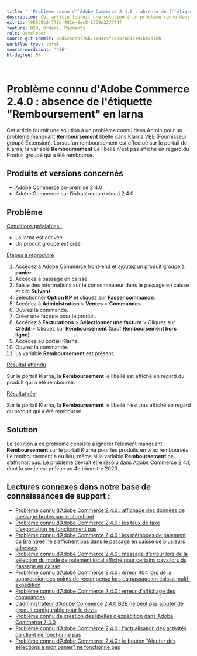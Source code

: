 ```yaml
---
title: '''Problème connu d''Adobe Commerce 2.4.0 : absence de l''étiquette "Remboursement" en klarna'''
description: Cet article fournit une solution à un problème connu dans Admin pour une étiquette **Refund** manquante dans Klarna VBE (fournisseur Bundled Extension). Lorsque sur le portail de Klarna un remboursement est effectué, l'étiquette **Remboursement** n'est pas affichée en regard du Produit groupé qui a été remboursé.
exl-id: f08039b2-7f8b-481e-8ec8-1659e227744f
feature: B2B, Orders, Payments
role: Developer
source-git-commit: 0ad52eceb776b71604c4f467a70c13191bb9a1eb
workflow-type: tm+mt
source-wordcount: '436'
ht-degree: 0%

---
```


# Problème connu d&#39;Adobe Commerce 2.4.0 : absence de l&#39;étiquette &quot;Remboursement&quot; en larna

Cet article fournit une solution à un problème connu dans Admin pour un problème manquant **Remboursement** libellé dans Klarna VBE (Fournisseur groupé Extension). Lorsqu&#39;un remboursement est effectué sur le portail de Klarna, la variable **Remboursement** Le libellé n&#39;est pas affiché en regard du Produit groupé qui a été remboursé.

## Produits et versions concernés

* Adobe Commerce on-premise 2.4.0
* Adobe Commerce sur l’infrastructure cloud 2.4.0

## Problème

<u>Conditions préalables :</u>

* La larna est activée.
* Un produit groupé est créé.

<u>Étapes à reproduire</u>

1. Accédez à Adobe Commerce front-end et ajoutez un produit groupé à **panier**.
1. Accédez à passage en caisse.
1. Saisie des informations sur le consommateur dans le passage en caisse et clic **Suivant**.
1. Sélectionner **Option KP** et cliquez sur **Passer commande**.
1. Accédez à **Administration** > **Ventes** > **Commandes**.
1. Ouvrez la commande.
1. Créer une facture pour le produit.
1. Accédez à **Facturations** > **Sélectionner une facture** > Cliquez sur **Crédit** > Cliquez sur **Remboursement** (Sauf **Remboursement hors ligne**).
1. Accédez au portail Klarna.
1. Ouvrez la commande.
1. La variable **Remboursement** est présent.

<u>Résultat attendu</u>

Sur le portail Klarna, la **Remboursement** le libellé est affiché en regard du produit qui a été remboursé.

<u>Résultat réel</u>

Sur le portail Klarna, la **Remboursement** le libellé n’est pas affiché en regard du produit qui a été remboursé.

## Solution

La solution à ce problème consiste à ignorer l’élément manquant **Remboursement** sur le portail Klarna pour les produits en vrac remboursés. Le remboursement a eu lieu, même si la variable **Remboursement** ne s’affichait pas. Le problème devrait être résolu dans Adobe Commerce 2.4.1, dont la sortie est prévue au 4e trimestre 2020.

## Lectures connexes dans notre base de connaissances de support :

* [Problème connu d’Adobe Commerce 2.4.0 : affichage des données de message brutes sur le storefront](/help/troubleshooting/storefront/magento-2-4-0-issue-storefront-raw-message-data-display.md)
* [Problème connu d’Adobe Commerce 2.4.0 : les taux de taxe d’exportation ne fonctionnent pas](/help/troubleshooting/miscellaneous/magento-2-4-0-known-issue-export-tax-rates-does-not-work.md)
* [Problème connu d’Adobe Commerce 2.4.0 : les méthodes de paiement du Braintree ne s’affichent pas dans le passage en caisse de plusieurs adresses](/help/troubleshooting/payments/magento-2-4-0-braintree-not-in-multiple-addresses-checkout.md)
* [Problème connu d’Adobe Commerce 2.4.0 : message d’erreur lors de la sélection du mode de paiement local affiché pour certains pays lors du passage en caisse](/help/troubleshooting/payments/magento-2-4-0-checkout-error-selecting-local-payments.md)
* [Problème connu d’Adobe Commerce 2.4.0 : erreur 404 lors de la suppression des points de récompense lors du passage en caisse multi-expédition](/help/troubleshooting/storefront/magento-2-4-0-404-error-removing-rewards-points-on-multi-shipping-checkout.md)
* [Problème connu d’Adobe Commerce 2.4.0 : erreur d’affichage des commandes](/help/troubleshooting/storefront/magento-2-4-0-known-issue-orders-display-error.md)
* [L’administrateur d’Adobe Commerce 2.4.0 B2B ne peut pas ajouter de produit configurable pour le devis](/help/troubleshooting/miscellaneous/magento-2-4-0-b2b-admin-can-t-add-configurable-product-to-quote.md)
* [Problème connu de création des libellés d’expédition dans Adobe Commerce 2.4.0](/help/troubleshooting/known-issues-patches-attached/shipping-labels-creation-known-issue-in-magento-2-4-0.md)
* [Problème connu d’Adobe Commerce 2.4.0 : l’actualisation des activités du client ne fonctionne pas](/help/troubleshooting/miscellaneous/magento-2-4-0-refresh-on-customer-activities-does-not-work.md)
* [Problème connu d’Adobe Commerce 2.4.0 : le bouton &quot;Ajouter des sélections à mon panier&quot; ne fonctionne pas](/help/troubleshooting/miscellaneous/magento-2-4-0-add-selections-to-my-cart-does-not-work.md)
